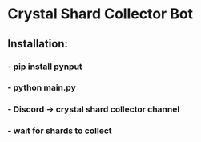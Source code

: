 # Crystal Shard Collector Bot

## Installation:

### - pip install pynput
### - python main.py
### - Discord -> crystal shard collector channel
### - wait for shards to collect
